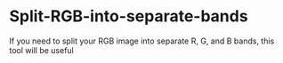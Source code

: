 # Split-RGB-into-separate-bands
If you need to split your RGB image into separate R, G, and B bands, this tool will be useful
